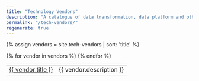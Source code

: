```yaml
---
title: "Technology Vendors"
description: "A catalogue of data transformation, data platform and other technologies used within the Data Engineering space, organised by vendor"
permalink: "/tech-vendors/"
regenerate: true
---
```

{% assign vendors = site.tech-vendors | sort: 'title' %}

<table>
  <tbody>
    {% for vendor in vendors %}
      <tr>
        <td><a href="{{ site.url }}{{ vendor.url }}">{{ vendor.title }}</a></td>
        <td>{{ vendor.description }}</td>
      </tr>
    {% endfor %}
  </tbody>
</table>